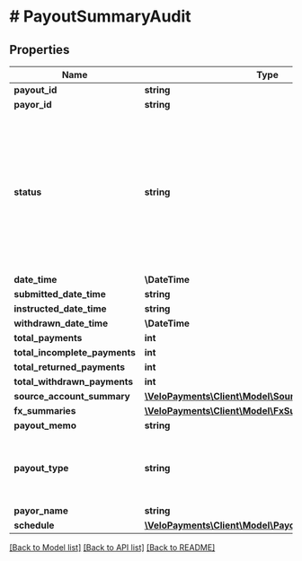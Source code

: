 # # PayoutSummaryAudit

## Properties

Name | Type | Description | Notes
------------ | ------------- | ------------- | -------------
**payout_id** | **string** |  | [optional]
**payor_id** | **string** |  | [optional]
**status** | **string** | Current status of the Payout. One of the following values: ACCEPTED, REJECTED, SUBMITTED, QUOTED, INSTRUCTED, COMPLETED, INCOMPLETE, CONFIRMED, WITHDRAWN |
**date_time** | **\DateTime** |  | [optional]
**submitted_date_time** | **string** |  |
**instructed_date_time** | **string** |  | [optional]
**withdrawn_date_time** | **\DateTime** |  | [optional]
**total_payments** | **int** |  | [optional]
**total_incomplete_payments** | **int** |  | [optional]
**total_returned_payments** | **int** |  | [optional]
**total_withdrawn_payments** | **int** |  | [optional]
**source_account_summary** | [**\VeloPayments\Client\Model\SourceAccountSummary[]**](SourceAccountSummary.md) |  | [optional]
**fx_summaries** | [**\VeloPayments\Client\Model\FxSummary[]**](FxSummary.md) |  | [optional]
**payout_memo** | **string** |  | [optional]
**payout_type** | **string** | The type of payout. One of the following values: STANDARD, AS, ON_BEHALF_OF |
**payor_name** | **string** |  |
**schedule** | [**\VeloPayments\Client\Model\PayoutSchedule**](PayoutSchedule.md) |  | [optional]

[[Back to Model list]](../../README.md#models) [[Back to API list]](../../README.md#endpoints) [[Back to README]](../../README.md)
